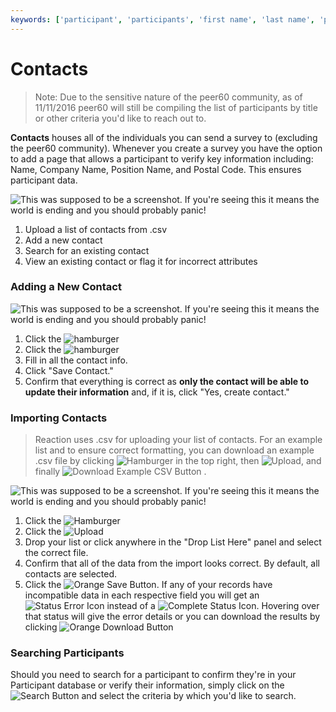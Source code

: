 ```yaml
---
keywords: ['participant', 'participants', 'first name', 'last name', 'position', 'company', 'seniority', 'role']
---
```


# Contacts

> Note: Due to the sensitive nature of the peer60 community, as of 11/11/2016 peer60 will still be compiling the list of participants by title or other criteria you'd like to reach out to. 

**Contacts** houses all of the individuals you can send a survey to (excluding the peer60 community). Whenever you create a survey you have the option to add a page that allows a participant to verify key information including: Name, Company Name, Position Name, and Postal Code. This ensures participant data.

![This was supposed to be a screenshot. If you're seeing this it means the world is ending and you should probably panic!](https://s3.amazonaws.com/peer60_organizations/documentation+tbd/participants_overview/contacts+overview+page.png "Contacts Page")

1. Upload a list of contacts from .csv
2. Add a new contact
3. Search for an existing contact
4. View an existing contact or flag it for incorrect attributes

### Adding a New Contact

![This was supposed to be a screenshot. If you're seeing this it means the world is ending and you should probably panic!](https://s3.amazonaws.com/peer60_organizations/documentation+tbd/participants_overview/add+new+participant+new.gif)

1. Click the  ![hamburger](https://s3.amazonaws.com/peer60_organizations/documentation+tbd/Icons/Hamburger+Nest+Icon.png "hamburger")
2. Click the ![hamburger](https://s3.amazonaws.com/peer60_organizations/documentation+tbd/Icons/Create+Icon.png "hamburger")
3. Fill in all the contact info.
4. Click "Save Contact."
5. Confirm that everything is correct as **only the contact will be able to update their information** and, if it is, click "Yes, create contact."


### Importing Contacts

> Reaction uses .csv for uploading your list of contacts. For an example list and to ensure correct formatting, you can download an example .csv file by clicking ![Hamburger](https://s3.amazonaws.com/peer60_organizations/documentation+tbd/Icons/Hamburger+Nest+Icon.png) in the top right, then ![Upload](https://s3.amazonaws.com/peer60_organizations/documentation+tbd/Icons/upload+icon.png), and finally ![Download Example CSV Button](https://s3.amazonaws.com/peer60_organizations/documentation+tbd/Icons/download+csv.png) .

![This was supposed to be a screenshot. If you're seeing this it means the world is ending and you should probably panic!](https://s3.amazonaws.com/peer60_organizations/documentation+tbd/participants_overview/import+contacts.gif  "This will be a gif of the process to import contacts...")

1. Click the ![Hamburger](https://s3.amazonaws.com/peer60_organizations/documentation+tbd/Icons/Hamburger+Nest+Icon.png)
2. Click the ![Upload](https://s3.amazonaws.com/peer60_organizations/documentation+tbd/Icons/upload+icon.png)
3. Drop your list or click anywhere in the "Drop List Here" panel and select the correct file.
4. Confirm that all of the data from the import looks correct. By default, all contacts are selected. 
5. Click the ![Orange Save Button](https://s3.amazonaws.com/peer60_organizations/documentation+tbd/Icons/Save+Contacts.png "Save Button"). If any of your records have incompatible data in each respective field you will get an ![Status Error Icon](https://s3.amazonaws.com/peer60_organizations/documentation+tbd/Icons/Upload+Status+Errors.png) instead of a ![Complete Status Icon](https://s3.amazonaws.com/peer60_organizations/documentation+tbd/Icons/Upload+Status+Good.png). Hovering over that status will give the error details or you can download the results by clicking ![Orange Download Button](https://s3.amazonaws.com/peer60_organizations/documentation+tbd/Icons/Download+Contacts.png)

### Searching Participants

Should you need to search for a participant to confirm they're in your Participant database or verify their information, simply click on the ![Search Button](https://s3.amazonaws.com/peer60_organizations/documentation+tbd/Icons/Search+Icon.png) and select the criteria by which you'd like to search. 
